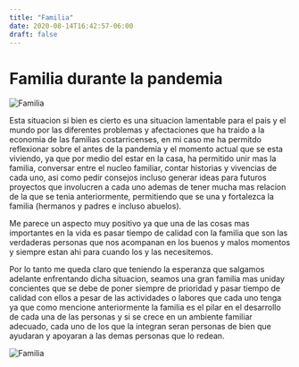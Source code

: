 ```yaml
---
title: "Familia"
date: 2020-08-14T16:42:57-06:00
draft: false
---
```

# Familia durante la pandemia

![Familia](https://www.etapainfantil.com/wp-content/uploads/2018/11/Poemas-valor-familia-700x402.jpg)

Esta situacion si bien es cierto es una situacion lamentable para el pais y el mundo por las diferentes problemas y afectaciones que ha traido a la economia de las familias costarricenses, en mi caso me ha permitdo reflexionar sobre el antes de la pandemia y el momento actual que se esta viviendo, ya que por medio del estar en la casa, ha permitido unir mas la familia, conversar entre el nucleo familiar, contar historias y vivencias de cada uno, asi como pedir consejos incluso generar ideas para futuros proyectos que involucren a cada uno ademas de tener mucha mas relacion de la que se tenia anteriormente, permitiendo que se una y fortalezca la familia (hermanos y padres e incluso abuelos). 

Me parece un aspecto muy positivo ya que una de las cosas mas importantes en la vida es pasar tiempo de calidad con la familia que son las verdaderas personas que nos acompanan en los buenos y malos momentos y siempre estan ahi para cuando los y las necesitemos.

Por lo tanto me queda claro que teniendo la esperanza que salgamos adelante enfrentando dicha situacion, seamos una gran familia mas uniday concientes que se debe de poner siempre de prioridad y pasar tiempo de calidad con ellos a pesar de las actividades o labores que cada uno tenga ya que como mencione anteriormente la familia es el pilar en el desarrollo de cada una de las personas y si se crece en un ambiente familiar adecuado, cada uno de los que la integran seran personas de bien que ayudaran y apoyaran a las demas personas que lo redean.

![Familia](http://www.desdemitrinchera.com/wordpress/wp-content/uploads/2018/07/dia-de-la-familia-675.jpg)